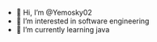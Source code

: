 - 👋 Hi, I’m @Yemosky02
- 👀 I’m interested in software engineering
- 🌱 I’m currently learning java

<!---
Yemosky02/Yemosky02 is a ✨ special ✨ repository because its `README.md` (this file) appears on your GitHub profile.
You can click the Preview link to take a look at your changes.
--->

